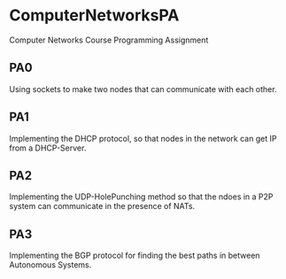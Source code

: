 # ComputerNetworksPA
Computer Networks Course Programming Assignment

## PA0 
Using sockets to make two nodes that can communicate with each other. 

## PA1
Implementing the DHCP protocol, so that nodes in the network can get IP from a DHCP-Server. 

## PA2
Implementing the UDP-HolePunching method so that the ndoes in a P2P system can communicate in the presence of NATs. 

## PA3
Implementing the BGP protocol for finding the best paths in between Autonomous Systems. 

